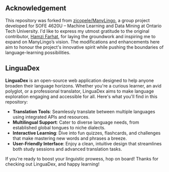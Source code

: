 ## Acknowledgement
This repository was forked from [zicopele/ManyLingo](https://github.com/zicopele/ManyLingo), a group project developed for SOFE 4620U – Machine Learning and Data Mining at Ontario Tech University. I'd like to express my utmost gratitude to the original contributor, [Hamzi Farhat](https://github.com/zicopele), for laying the groundwork and inspiring me to expand on ManyLingo’s vision. The modifications and enhancements here aim to honour the project's innovative spirit while pushing the boundaries of language-learning possibilities.

## LinguaDex
**LinguaDex** is an open-source web application designed to help anyone broaden their language horizons. Whether you're a curious learner, an avid polyglot, or a professional translator, LinguaDex aims to make language exploration engaging and accessible for all. Here's what you'll find in this repository:
- **Translation Tools**: Seamlessly translate between multiple languages using integrated APIs and resources.  
- **Multilingual Support**: Cater to diverse language needs, from established global tongues to niche dialects.  
- **Interactive Learning**: Dive into fun quizzes, flashcards, and challenges that make mastering new words and phrases a breeze.  
- **User-Friendly Interface**: Enjoy a clean, intuitive design that streamlines both study sessions and advanced translation tasks.  

If you're ready to boost your linguistic prowess, hop on board! Thanks for checking out LinguaDex, and happy learning!
